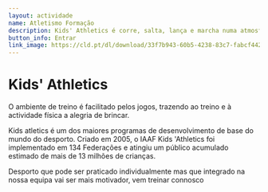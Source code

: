 ```yaml
---
layout: actividade
name: Atletismo Formação
description: Kids' Athletics é corre, salta, lança e marcha numa atmosfera de espontaneidade e diversão.
button_info: Entrar
link_image: https://cld.pt/dl/download/33f7b943-60b5-4238-83c7-fabcf4427f79/formacao.jpeg?download=true
---
```


# Kids' Athletics

O ambiente de treino é facilitado pelos jogos, trazendo ao treino e à actividade física a alegria de brincar.

Kids atletics é um dos maiores programas de desenvolvimento de base do mundo do desporto. Criado em 2005, o IAAF Kids 'Athletics foi implementado em 134 Federações e atingiu um público acumulado estimado de mais de 13 milhões de crianças.

Desporto que pode ser praticado individualmente mas que integrado na nossa equipa vai ser mais motivador, vem treinar connosco

